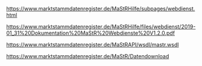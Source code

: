 
https://www.marktstammdatenregister.de/MaStRHilfe/subpages/webdienst.html


https://www.marktstammdatenregister.de/MaStRHilfe/files/webdienst/2019-01_31%20Dokumentation%20MaStR%20Webdienste%20V1.2.0.pdf

https://www.marktstammdatenregister.de/MaStRAPI/wsdl/mastr.wsdl


https://www.marktstammdatenregister.de/MaStR/Datendownload
